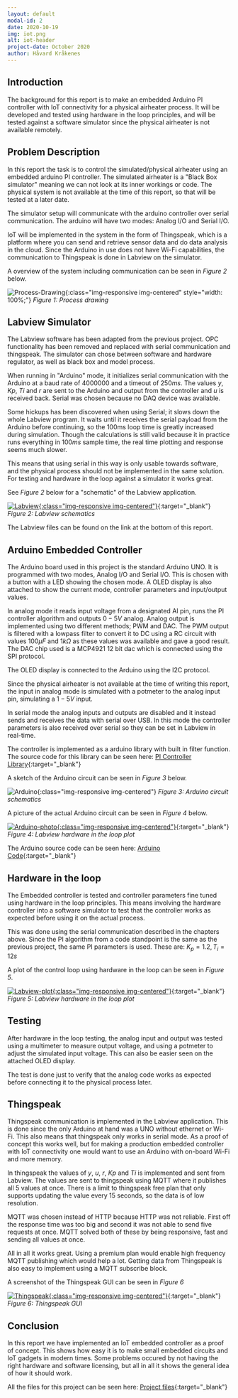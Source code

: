 ```yaml
---
layout: default
modal-id: 2
date: 2020-10-19
img: iot.png
alt: iot-header
project-date: October 2020
author: Håvard Kråkenes
---
```


## Introduction

The background for this report is to make an embedded Arduino PI controller with IoT connectivity for a physical airheater process. It will be developed and tested using hardware in the loop principles, and will be tested against a software simulator since the physical airheater is not available remotely.

## Problem Description

In this report the task is to control the simulated/physical airheater using an embedded arduino PI controller. The simulated airheater is a "Black Box simulator" meaning we can not look at its inner workings or code. The physical system is not available at the time of this report, so that will be tested at a later date.

The simulator setup will communicate with the arduino controller over serial communication. The arduino will have two modes: Analog I/O and Serial I/O.

IoT will be implemented in the system in the form of Thingspeak, which is a platform where you can send and retrieve sensor data and do data analysis in the cloud.
Since the Arduino in use does not have Wi-Fi capabilities, the communication to Thingspeak is done in Labview on the simulator.

A overview of the system including communication can be seen in *Figure 2* below.

![Process-Drawing](img/projects/iot/process.png){:class="img-responsive img-centered" style="width: 100%;"}
*Figure 1: Process drawing*  

## Labview Simulator  
The Labview software has been adapted from the previous project. OPC functionality has been removed and replaced with serial communication and thingspeak.
The simulator can chose between software and hardware regulator, as well as black box and model process.

When running in "Arduino" mode, it initializes serial communication with the Arduino at a baud rate of $4000000$ and a timeout of $250ms$. The values $y$, $Kp$, $Ti$ and $r$ are sent to the Arduino and output from the controller and $u$ is received back. Serial was chosen because no DAQ device was available.

Some hickups has been discovered when using Serial; it slows down the whole Labview program. It waits until it receives the serial payload from the Arduino before continuing, so the 100ms loop time is greatly increased during simulation. Though the calculations is still valid because it in practice runs everything in $100ms$ sample time, the real time plotting and response seems much slower.

This means that using serial in this way is only usable towards software, and the physical process should not be implemented in the same solution. For testing and hardware in the loop against a simulator it works great.

See *Figure 2* below for a "schematic" of the Labview application.

[![Labview](img/projects/iot/labview.png){:class="img-responsive img-centered"}](https://raw.githubusercontent.com/haavardnk/IIA4217/gh-pages/img/projects/iot/labview.png){:target="_blank"}
*Figure 2: Labview schematics*  

The Labview files can be found on the link at the bottom of this report.

## Arduino Embedded Controller
The Arduino board used in this project is the standard Arduino UNO. It is programmed with two modes, Analog I/O and Serial I/O. This is chosen with a button with a LED showing the chosen mode. A OLED display is also attached to show the current mode, controller parameters and input/output values.

In analog mode it reads input voltage from a designated AI pin, runs the PI controller algorithm and outputs $0-5V$ analog. Analog output is implemented using two different methods; PWM and DAC. The PWM output is filtered with a lowpass filter to convert it to DC using a RC circuit with values $100µF$ and $1kΩ$ as these values was available and gave a good result. The DAC chip used is a MCP4921 12 bit dac which is connected using the SPI protocol.

The OLED display is connected to the Arduino using the I2C protocol.

Since the physical airheater is not available at the time of writing this report, the input in analog mode is simulated with a potmeter to the analog input pin, simulating a $1-5V$ input.

In serial mode the analog inputs and outputs are disabled and it instead sends and receives the data with serial over USB. In this mode the controller parameters is also received over serial so they can be set in Labview in real-time.

The controller is implemented as a arduino library with built in filter function. The source code for this library can be seen here: [PI Controller Library](https://github.com/haavardnk/IIA4217/tree/gh-pages/files/projects/iot/Arduino/libraries/PiController){:target="_blank"}

A sketch of the Arduino circuit can be seen in *Figure 3* below.

![Arduino](img/projects/iot/arduino.png){:class="img-responsive img-centered"}
*Figure 3: Arduino circuit schematics*  

A picture of the actual Arduino circuit can be seen in *Figure 4* below.

[![Arduino-photo](img/projects/iot/arduino_pic.jpg){:class="img-responsive img-centered"}](https://raw.githubusercontent.com/haavardnk/IIA4217/gh-pages/img/projects/iot/arduino_pic.jpg){:target="_blank"}
*Figure 4: Labview hardware in the loop plot*

The Arduino source code can be seen here: [Arduino Code](https://github.com/haavardnk/IIA4217/blob/gh-pages/files/projects/iot/Arduino/airheater/airheater.ino){:target="_blank"}

## Hardware in the loop
The Embedded controller is tested and controller parameters fine tuned using hardware in the loop principles. This means involving the hardware controller into a software simulator to test that the controller works as expected before using it on the actual process.

This was done using the serial communication described in the chapters above. Since the PI algorithm from a code standpoint is the same as the previous project, the same PI parameters is used. These are: $K_{p}=1.2, T_{i}=12s$

A plot of the control loop using hardware in the loop can be seen in *Figure 5*.

[![Labview-plot](img/projects/iot/labview2.png){:class="img-responsive img-centered"}](https://raw.githubusercontent.com/haavardnk/IIA4217/gh-pages/img/projects/iot/labview2.png){:target="_blank"}
*Figure 5: Labview hardware in the loop plot*

## Testing
After hardware in the loop testing, the analog input and output was tested using a multimeter to measure output voltage, and using a potmeter to adjust the simulated input voltage.
This can also be easier seen on the attached OLED display.

The test is done just to verify that the analog code works as expected before connecting it to the physical process later.

## Thingspeak
Thingspeak communication is implemented in the Labview application. This is done since the only Arduino at hand was a UNO without ethernet or Wi-Fi. This also means that thingspeak only works in serial mode. As a proof of concept this works well, but for making a production embedded controller with IoT connectivity one would want to use an Arduino with on-board Wi-Fi and more memory.

In thingspeak the values of $y$, $u$, $r$, $Kp$ and $Ti$ is implemented and sent from Labview. The values are sent to thingspeak using MQTT where it publishes all 5 values at once. There is a limit to thingspeak free plan that only supports updating the value every 15 seconds, so the data is of low resolution.

MQTT was chosen instead of HTTP because HTTP was not reliable. First off the response time was too big and second it was not able to send five requests at once. MQTT solved both of these by being responsive, fast and sending all values at once.

All in all it works great. Using a premium plan would enable high frequency MQTT publishing which would help a lot. Getting data from Thingspeak is also easy to implement using a MQTT subscribe block.

A screenshot of the Thingspeak GUI can be seen in *Figure 6*

[![Thingspeak](img/projects/iot/thingspeak.png){:class="img-responsive img-centered"}](https://raw.githubusercontent.com/haavardnk/IIA4217/gh-pages/img/projects/iot/thingspeak.png){:target="_blank"}
*Figure 6: Thingspeak GUI*  

## Conclusion
In this report we have implemented an IoT embedded controller as a proof of concept. This shows how easy it is to make small embedded circuits and IoT gadgets in modern times. Some problems occured by not having the right hardware and software licensing, but all in all it shows the general idea of how it should work.


All the files for this project can be seen here: [Project files](https://github.com/haavardnk/IIA4217/tree/gh-pages/files/projects/iot){:target="_blank"}
